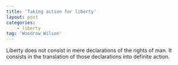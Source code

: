 ```yaml
---
title: 'Taking action for liberty'
layout: post
categories:
    - liberty
tag: 'Woodrow Wilson'
---
```


Liberty does not consist in mere declarations of the rights of man. It consists in the translation of those declarations into definite action.

